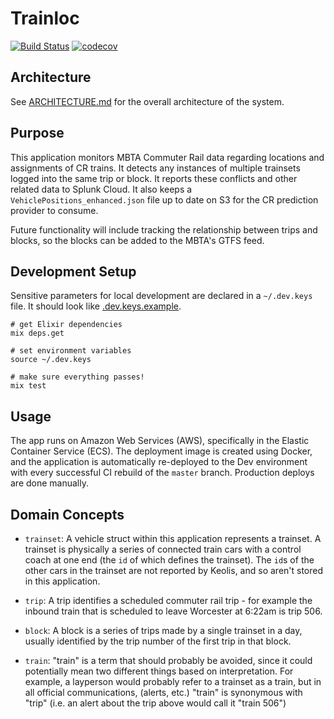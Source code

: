 # Trainloc

[![Build Status](https://semaphoreci.com/api/v1/projects/5cf9d2cb-6d4a-4281-a3cd-24607ac5ed02/1552412/badge.svg)](https://semaphoreci.com/mbta/train_loc)
[![codecov](https://codecov.io/gh/mbta/train_loc/branch/master/graph/badge.svg?token=aYAhtOpcCw)](https://codecov.io/gh/mbta/train_loc)

## Architecture

See [ARCHITECTURE.md](ARCHITECTURE.md) for the overall architecture of the system.

## Purpose

This application monitors MBTA Commuter Rail data regarding locations and assignments of CR trains.
It detects any instances of multiple trainsets logged into the same trip or block.
It reports these conflicts and other related data to Splunk Cloud.
It also keeps a `VehiclePositions_enhanced.json` file up to date on S3 for the CR prediction provider to consume.

Future functionality will include tracking the relationship between trips and blocks, so the blocks
can be added to the MBTA's GTFS feed.

## Development Setup

Sensitive parameters for local development are declared in a `~/.dev.keys` file.
It should look like [.dev.keys.example](.dev.keys.example).

```
# get Elixir dependencies
mix deps.get

# set environment variables
source ~/.dev.keys

# make sure everything passes!
mix test
```

## Usage

The app runs on Amazon Web Services (AWS), specifically in the Elastic Container Service (ECS).
The deployment image is created using Docker, and the application is automatically re-deployed
to the Dev environment with every successful CI rebuild of the `master` branch. Production deploys
are done manually.

## Domain Concepts

* `trainset`: A vehicle struct within this application represents a trainset. A
  trainset is physically a series of connected train cars with a control coach
  at one end (the `id` of which defines the trainset). The `id`s of the other
  cars in the trainset are not reported by Keolis, and so aren't stored in this
  application.

* `trip`: A trip identifies a scheduled commuter rail trip - for example the
  inbound train that is scheduled to leave Worcester at 6:22am is trip 506.

* `block`: A block is a series of trips made by a single trainset in a day,
  usually identified by the trip number of the first trip in that block.

* `train`: "train" is a term that should probably be avoided, since it could
  potentially mean two different things based on interpretation. For example, a
  layperson would probably refer to a trainset as a train, but in all official
  communications, (alerts, etc.) "train" is synonymous with "trip" (i.e. an alert
  about the trip above would call it "train 506")
